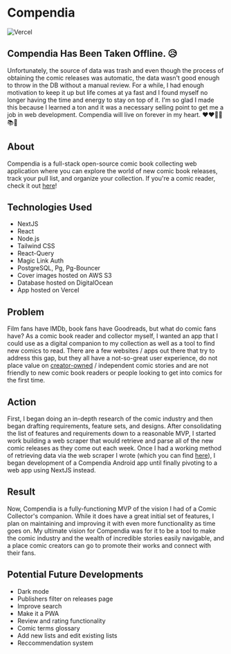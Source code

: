 # Compendia

![Vercel](http://therealsujitk-vercel-badge.vercel.app/?app=compendia)

## Compendia Has Been Taken Offline. 😥
Unfortunately, the source of data was trash and even though the process of obtaining the comic releases was automatic, the data wasn't good enough to throw in the DB without a manual review. For a while, I had enough motivation to keep it up but life comes at ya fast and I found myself no longer having the time and energy to stay on top of it. I'm so glad I made this because I learned a ton and it was a necessary selling point to get me a job in web development. Compendia will live on forever in my heart. ❤️❤️‍🔥💥📚📖


## About

Compendia is a full-stack open-source comic book collecting web application where you can explore the world of new comic book releases, track your pull list, and organize your collection. If you're a comic reader, check it out [here](https://mycompendia.com)!

## Technologies Used

-   NextJS
-   React
-   Node.js
-   Tailwind CSS
-   React-Query
-   Magic Link Auth
-   PostgreSQL, Pg, Pg-Bouncer
-   Cover images hosted on AWS S3
-   Database hosted on DigitalOcean
-   App hosted on Vercel

## Problem

Film fans have IMDb, book fans have Goodreads, but what do comic fans have? As a comic book reader and collector myself, I wanted an app that I could use as a digital companion to my collection as well as a tool to find new comics to read. There are a few websites / apps out there that try to address this gap, but they all have a not-so-great user experience, do not place value on [creator-owned](https://en.wikipedia.org/wiki/Creator_ownership_in_comics) / independent comic stories and are not friendly to new comic book readers or people looking to get into comics for the first time.

## Action

First, I began doing an in-depth research of the comic industry and then began drafting requirements, feature sets, and designs. After consolidating the list of features and requirements down to a reasonable MVP, I started work building a web scraper that would retrieve and parse all of the new comic releases as they come out each week. Once I had a working method of retrieving data via the web scraper I wrote (which you can find [here](https://github.com/gchartier/compendia-scraper)), I began development of a Compendia Android app until finally pivoting to a web app using NextJS instead.

## Result

Now, Compendia is a fully-functioning MVP of the vision I had of a Comic Collector's companion. While it does have a great initial set of features, I plan on maintaining and improving it with even more functionality as time goes on. My ultimate vision for Compendia was for it to be a tool to make the comic industry and the wealth of incredible stories easily navigable, and a place comic creators can go to promote their works and connect with their fans.

## Potential Future Developments

-   Dark mode
-   Publishers filter on releases page
-   Improve search
-   Make it a PWA
-   Review and rating functionality
-   Comic terms glossary
-   Add new lists and edit existing lists
-   Reccommendation system
